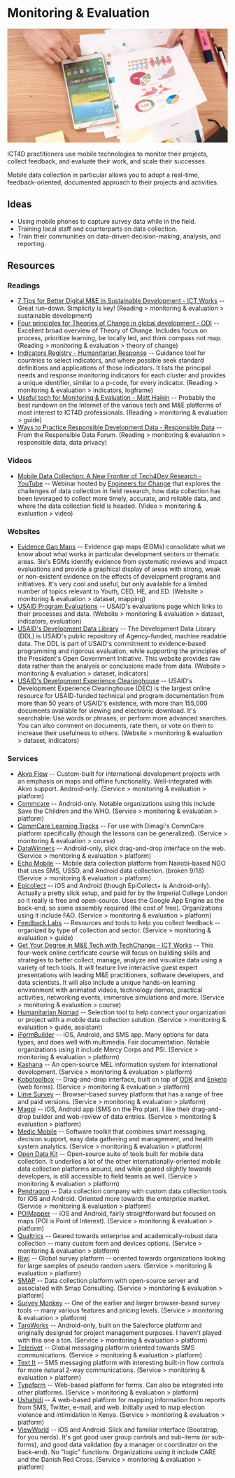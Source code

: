 # Monitoring & Evaluation

![Monitoring and Evaluation](../images/m-and-e.jpg)

ICT4D practitioners use mobile technologies to monitor their projects, collect feedback, and evaluate their work, and scale their successes.

Mobile data collection in particular allows you to adopt a real-time, feedback-oriented, documented approach to their projects and activities.



## Ideas

- Using mobile phones to capture survey data while in the field.
- Training local staff and counterparts on data collection.
- Train their communities on data-driven decision-making, analysis, and reporting.



## Resources

### Readings

- [7 Tips for Better Digital M&E in Sustainable Development - ICT Works](https://ictworks.org/2015/12/21/7-tips-for-better-digital-me-in-sustainable-development/) -- Great run-down. Simplicity is key! (Reading > monitoring & evaluation > sustainable development)
- [Four principles for Theories of Change in global development - ODI](https://www.odi.org/comment/9882-four-principles-theories-change-global-development) -- Excellent broad overview of Theory of Change. Includes focus on process, prioritize learning, be locally led, and think compass not map. (Reading > monitoring & evaluation > theory of change)
- [Indicators Registry - Humanitarian Response](https://humanitarianresponse.info/applications/ir/) -- Guidance tool for countries to select indicators, and where possible seek standard definitions and applications of those indicators. It lists the principal needs and response monitoring indicators for each cluster and provides a unique identifier, similar to a p-code, for every indicator. (Reading > monitoring & evaluation > indicators, logframe)
- [Useful tech for Monitoring & Evaluation - Matt Haikin](https://matthaikin.com/useful-tech-for-monitoring-evaluation/) -- Probably the best rundown on the Internet of the various tech and M&E platforms of most interest to ICT4D professionals. (Reading > monitoring & evaluation > guide)
- [Ways to Practice Responsible Development Data - Responsible Data](http://responsibledata.io/ways-to-practise-responsible-development-data/) -- From the Responsible Data Forum. (Reading > monitoring & evaluation > responsible data, data privacy)



### Videos

- [Mobile Data Collection: A New Frontier of Tech4Dev Research - YouTube](https://youtube.com/watch?v=2BoPJP-3zFw) -- Webinar hosted by [Engineers for Change](https://www.engineeringforchange.org/) that explores the challenges of data collection in field research, how data collection has been leveraged to collect more timely, accurate, and reliable data, and where the data collection field is headed. (Video > monitoring & evaluation > video)



### Websites

- [Evidence Gap Maps](http://3ieimpact.org/en/evidence/gap-maps/) -- Evidence gap maps (EGMs) consolidate what we know about what works in particular development sectors or thematic areas. 3ie's EGMs identify evidence from systematic reviews and impact evaluations and provide a graphical display of areas with strong, weak or non-existent evidence on the effects of development programs and initiatives. It's very cool and useful, but only available for a limited number of topics relevant to Youth, CED, HE, and ED. (Website > monitoring & evaluation > dataset, mapping)
- [USAID Program Evaluations](https://usaid.gov/results-and-data/progress-data/evaluations) -- USAID's evaluations page which links to their processes and data. (Website > monitoring & evaluation > dataset, indicators, evaluation)
- [USAID's Development Data Library](https://usaid.gov/data) -- The Development Data Library (DDL) is USAID's public repository of Agency-funded, machine readable data. The DDL is part of USAID's commitment to evidence-based programming and rigorous evaluation, while supporting the principles of the President's Open Government Initiative. This website provides raw data rather than the analysis or conclusions made from data. (Website > monitoring & evaluation > dataset, indicators)
- [USAID's Development Experience Clearinghouse](https://usaid.gov/results-and-data/information-resources/development-experience-clearinghouse-dec) -- USAID's Development Experience Clearinghouse (DEC) is the largest online resource for USAID-funded technical and program documentation from more than 50 years of USAID's existence, with more than 155,000 documents available for viewing and electronic download. It's searchable: Use words or phrases, or perform more advanced searches. You can also comment on documents, rate them, or vote on them to increase their usefulness to others. (Website > monitoring & evaluation > dataset, indicators)



### Services

- [Akvo Flow](http://akvo.org/products/akvoflow/) -- Custom-built for international development projects with an emphasis on maps and offline functionality. Well-integrated with Akvo support. Android-only. (Service > monitoring & evaluation > platform)
- [Commcare](https://commcarehq.org/home/) -- Android-only. Notable organizations using this include Save the Children and the WHO. (Service > monitoring & evaluation > platform)
- [CommCare Learning Tracks](https://confluence.dimagi.com/display/commcarepublic/CommCare+Learning+Tracks) -- For use with Dimagi's CommCare platform specifically (though the lessons can be generalized). (Service > monitoring & evaluation > course)
- [DataWinners](https://datawinners.com/) -- Android-only, slick drag-and-drop interface on the web. (Service > monitoring & evaluation > platform)
- [Echo Mobile](http://www.echomobile.org/) -- Mobile data collection platform from Nairobi-based NGO that uses SMS, USSD, and Android data collection. (broken 9/18) (Service > monitoring & evaluation > platform)
- [Epicollect](http://www.epicollect.net) -- iOS and Android (though EpiCollect+ is Android-only). Actually a pretty slick setup, and paid for by the Imperial College London so it really is free and open-source. Uses the Google App Engine as the back-end, so some assembly required (the cost of free). Organizations using it include FAO. (Service > monitoring & evaluation > platform)
- [Feedback Labs](http://feedbacklabs.org/toolkit/) -- Resources and tools to help you collect feedback -- organized by type of collection and sector. (Service > monitoring & evaluation > guide)
- [Get Your Degree in M&E Tech with TechChange - ICT Works](https://techchange.org/online-courses/technology-for-monitoring-and-evaluation/) -- This four-week online certificate course will focus on building skills and strategies to better collect, manage, analyze and visualize data using a variety of tech tools. It will feature live interactive guest expert presentations with leading M&E practitioners, software developers, and data scientists. It will also include a unique hands-on learning environment with animated videos, technology demos, practical activities, networking events, immersive simulations and more. (Service > monitoring & evaluation > course)
- [Humanitarian Nomad](https://humanitarian-nomad.org/online-selection-tool/) -- Selection tool to help connect your organization or project with a mobile data collection solution. (Service > monitoring & evaluation > guide, assistant)
- [iFormBuilder](https://iformbuilder.com/) -- iOS, Android, and SMS app. Many options for data types, and does well with multimedia. Fair documentation. Notable organizations using it include Mercy Corps and PSI. (Service > monitoring & evaluation > platform)
- [Kashana](http://kashana.org/) -- An open-source MEL information system for international development. (Service > monitoring & evaluation > platform)
- [Kobotoolbox](http://kobotoolbox.org/) -- Drag-and-drop interface, built on top of [ODK](https://opendatakit.org/) and [Enketo](https://enketo.org/) (web forms). (Service > monitoring & evaluation > platform)
- [Lime Survey](https://limesurvey.org) -- Browser-based survey platform that has a range of free and paid versions. (Service > monitoring & evaluation > platform)
- [Magpi](http://home.magpi.com/) -- iOS, Android app (SMS on the Pro plan). I like their drag-and-drop builder and web-review of data entries. (Service > monitoring & evaluation > platform)
- [Medic Mobile](https://medicmobile.org/) -- Software toolkit that combines smart messaging, decision support, easy data gathering and management, and health system analytics. (Service > monitoring & evaluation > platform)
- [Open Data Kit](https://opendatakit.org/) -- Open-source suite of tools built for mobile data collection. It underlies a lot of the other internationally-oriented mobile data collection platforms around, and while geared slightly towards developers, is still accessible to field teams as well. (Service > monitoring & evaluation > platform)
- [Pendragon](http://www.pendragonforms.com/) -- Data collection company with custom data collection tools for iOS and Android. Oriented more towards the enterprise market. (Service > monitoring & evaluation > platform)
- [POIMapper](https://poimapper.com/) -- iOS and Android, fairly straightforward but focused on maps (POI is Point of Interest). (Service > monitoring & evaluation > platform)
- [Qualtrics](https://www.qualtrics.com) -- Geared towards enterprise and academically-robust data collection -- many custom form and devices options. (Service > monitoring & evaluation > platform)
- [Riwi](https://riwi.com/) -- Global survey platform -- oriented towards organizations looking for large samples of pseudo random users. (Service > monitoring & evaluation > platform)
- [SMAP](http://smap.com.au/) -- Data collection platform with open-source server and associated with Smap Consulting. (Service > monitoring & evaluation > platform)
- [Survey Monkey](https://surveymonkey.com/) -- One of the earlier and larger browser-based survey tools -- many various features and pricing levels. (Service > monitoring & evaluation > platform)
- [TaroWorks](https://taroworks.org/) -- Android-only, built on the Salesforce platform and originally designed for project management purposes. I haven't played with this one a ton. (Service > monitoring & evaluation > platform)
- [Telerivet](https://telerivet.com/) -- Global messaging platform oriented towards SMS communications. (Service > monitoring & evaluation > platform)
- [Text It](http://textit.in/) -- SMS messaging platform with interesting built-in flow controls for more natural 2-way communications. (Service > monitoring & evaluation > platform)
- [Typeform](https://typeform.com/) -- Web-based platform for forms. Can also be integrated into other platforms. (Service > monitoring & evaluation > platform)
- [Ushahidi](https://ushahidi.com/) -- A web-based platform for mapping information from reports from SMS, Twitter, e-mail, and web. Initially used to map election violence and intimidation in Kenya. (Service > monitoring & evaluation > platform)
- [ViewWorld](https://viewworld.net/) -- iOS and Android. Slick and familiar interface (Bootstrap, for you nerds). It's got good user group controls and sub-items (or sub-forms), and good data validation (by a manager or coordinator on the back-end). No "logic" functions. Organizations using it include CARE and the Danish Red Cross. (Service > monitoring & evaluation > platform)